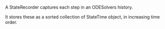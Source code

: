 A StateRecorder captures each step in an ODESolvers history. 

It stores these as a sorted collection of StateTime object, in increasing time order.